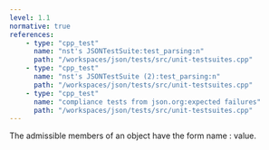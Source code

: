 ```yaml
---
level: 1.1
normative: true
references:
    - type: "cpp_test"
      name: "nst's JSONTestSuite:test_parsing:n"
      path: "/workspaces/json/tests/src/unit-testsuites.cpp"
    - type: "cpp_test"
      name: "nst's JSONTestSuite (2):test_parsing:n"
      path: "/workspaces/json/tests/src/unit-testsuites.cpp"
    - type: "cpp_test"
      name: "compliance tests from json.org:expected failures"
      path: "/workspaces/json/tests/src/unit-testsuites.cpp"
---
```


The admissible members of an object have the form name : value.